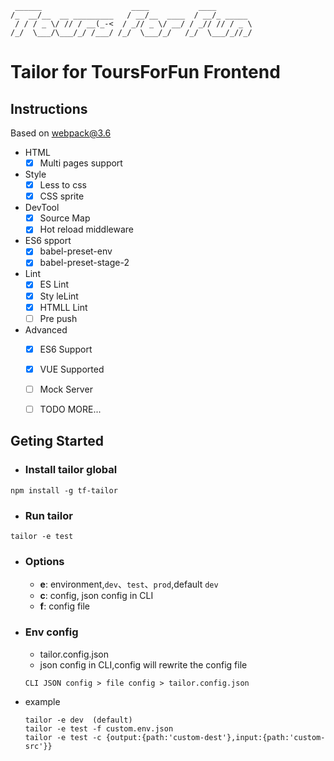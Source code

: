 ```
 ______                    ____           ____
/_  __/__  __ _________   / __/__  ____  / __/_ _____
 / / / _ \/ // / __(_-<  / _// _ \/ __/ / _// // / _ \
/_/  \___/\___/_/ /___/ /_/  \___/_/   /_/  \___/_//_/
```

# Tailor for ToursForFun Frontend

## Instructions
Based on webpack@3.6

- HTML
	- [x] Multi pages support

- Style
	- [x] Less to css
	- [x] CSS sprite

- DevTool
	- [x] Source Map
	- [x] Hot reload middleware

- ES6 spport
	- [x] babel-preset-env
	- [x] babel-preset-stage-2

- Lint
	- [x] ES Lint
	- [x] Sty leLint
	- [x] HTMLL Lint
	- [ ] Pre push

- Advanced
	- [x] ES6 Support
	- [x] VUE Supported
	- [ ] Mock Server
	- [ ] TODO MORE...


## Geting Started
- ### Install tailor global

```
npm install -g tf-tailor
```

- ### Run tailor

```
tailor -e test
```

- ### Options
	- **e**: environment,`dev`、`test`、`prod`,default `dev`
	- **c**: config, json config in CLI
	- **f**: config file

- ### Env config
	- tailor.config.json
	- json config in CLI,config will rewrite the config file

	```
	CLI JSON config > file config > tailor.config.json
	```
- example

	```
	tailor -e dev  (default)
	tailor -e test -f custom.env.json
	tailor -e test -c {output:{path:'custom-dest'},input:{path:'custom-src'}}
	```
